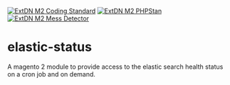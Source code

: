 [![ExtDN M2 Coding Standard](https://github.com/Sental/elastic-status/actions/workflows/coding-standard.yml/badge.svg)](https://github.com/Sental/elastic-status/actions/workflows/coding-standard.yml)
[![ExtDN M2 PHPStan](https://github.com/Sental/elastic-status/actions/workflows/phpstan.yml/badge.svg)](https://github.com/Sental/elastic-status/actions/workflows/phpstan.yml)
[![ExtDN M2 Mess Detector](https://github.com/Sental/elastic-status/actions/workflows/mess-detector.yml/badge.svg)](https://github.com/Sental/elastic-status/actions/workflows/mess-detector.yml)

# elastic-status
A magento 2 module to provide access to the elastic search health status on a cron job and on demand.
